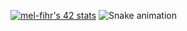 [![mel-fihr's 42 stats](https://badge.mediaplus.ma/greenbinary/mel-fihr)](https://github.com/oakoudad/badge42)
<img src="https://raw.githubusercontent.com/mel-fihr/mel-fihr/output/snake.svg" alt="Snake animation" />

###
